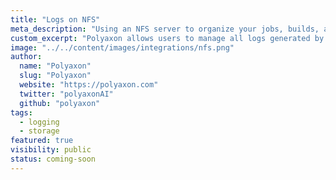 ```yaml
---
title: "Logs on NFS"
meta_description: "Using an NFS server to organize your jobs, builds, and experiment logs."
custom_excerpt: "Polyaxon allows users to manage all logs generated by jobs, builds, and experiments containers in NFS."
image: "../../content/images/integrations/nfs.png"
author:
  name: "Polyaxon"
  slug: "Polyaxon"
  website: "https://polyaxon.com"
  twitter: "polyaxonAI"
  github: "polyaxon"
tags: 
  - logging
  - storage
featured: true
visibility: public
status: coming-soon
---
```

